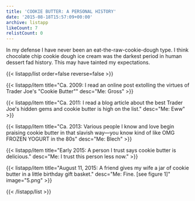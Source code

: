```yaml
---
title: 'COOKIE BUTTER: A PERSONAL HISTORY'
date: '2015-08-18T15:57:09+00:00'
archive: listapp
likeCount: 7
relistCount: 0
---
```


In my defense I have never been an eat-the-raw-cookie-dough type. I think chocolate chip cookie dough ice cream was the darkest period in human dessert fad history. This may have tainted my expectations.

<!--more-->

{{< listapp/list order=false reverse=false >}}

   {{< listapp/item title="Ca. 2009: I read an online post extolling the virtues of Trader Joe's \"Cookie Butter\""
      desc="Me: Gross" >}}

   {{< listapp/item title="Ca. 2011: I read a blog article about the best Trader Joe's hidden gems and cookie butter is high on the list."
      desc="Me: Eww" >}}

   {{< listapp/item title="Ca. 2013: Various people I know and love begin praising cookie butter in that slavish way—you know kind of like OMG FROZEN YOGURT in the 80s"
      desc="Me: Blech" >}}

   {{< listapp/item title="Early 2015: A person I trust says cookie butter is delicious."
      desc="Me: I trust this person less now." >}}

   {{< listapp/item title="August 11, 2015: A friend gives my wife a jar of cookie butter in a little birthday gift basket."
      desc="Me: Fine. [see figure 1]"
      image="5.png" >}}

{{< /listapp/list >}}
